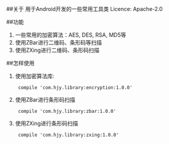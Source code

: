 ##关于
    用于Android开发的一些常用工具类
    Licence: Apache-2.0

##功能
1. 一些常用的加密算法：AES, DES, RSA, MD5等
2. 使用ZBar进行二维码、条形码等扫描
3. 使用ZXing进行二维码、条形码扫描

##怎样使用
1. 使用加密算法库:

		compile 'com.hjy.library:encryption:1.0.0'	
2. 使用ZBar进行条形码扫描
		
		compile 'com.hjy.library:zbar:1.0.0'

3. 使用ZXing进行条形码扫描
		
		compile 'com.hjy.library:zxing:1.0.0'

